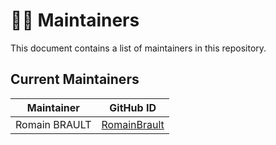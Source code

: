 # 🧑‍🔧 Maintainers

This document contains a list of maintainers in this repository.

## Current Maintainers

| Maintainer         | GitHub ID                                                 |
| ------------------ | --------------------------------------------------------- |
| Romain BRAULT      | [RomainBrault](https://github.com/RomainBrault)           |
